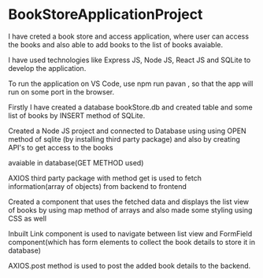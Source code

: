# BookStoreApplicationProject

I have creted a book store and access application, where user can access the books and also able to add books to the list of books avaiable.

I have used technologies like Express JS, Node JS, React JS and SQLite to develop the application.

To run the application on VS Code, use npm run pavan , so that the app will run on some port in the browser.

Firstly I have created a database bookStore.db and created table and some list of books by INSERT method of SQLite.

Created a Node JS project and connected to Database using using OPEN method of sqlite (by installing third party package) and also by creating API's to get access to the books 

avaiable in database(GET METHOD used)

AXIOS third party package with method get is used to fetch information(array of objects) from backend to frontend

Created a component that uses the fetched data and displays the list view of books by using map method of arrays and also made some styling using CSS as well

Inbuilt Link component is used to navigate between list view and FormField component(which has form elements to collect the book details to store it in database)

AXIOS.post method is used to post the added book details to the backend.
